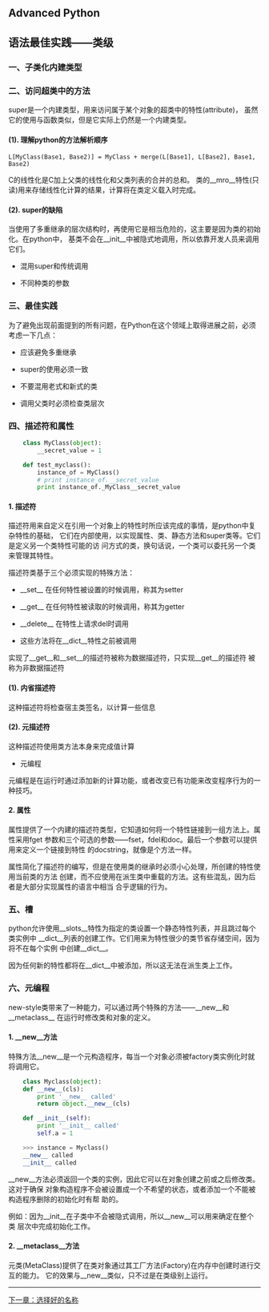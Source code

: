 ## Advanced Python

## 语法最佳实践——类级

### 一、子类化内建类型

### 二、访问超类中的方法

super是一个内建类型，用来访问属于某个对象的超类中的特性(attribute)，
虽然它的使用与函数类似，但是它实际上仍然是一个内建类型。

#### (1). 理解python的方法解析顺序

	L[MyClass(Base1, Base2)] = MyClass + merge(L[Base1], L[Base2], Base1, Base2)

C的线性化是C加上父类的线性化和父类列表的合并的总和。
类的\_\_mro\_\_特性(只读)用来存储线性化计算的结果，计算将在类定义载入时完成。

#### (2). super的缺陷

当使用了多重继承的层次结构时，再使用它是相当危险的，这主要是因为类的初始化。在python中，
基类不会在\_\_init\_\_中被隐式地调用，所以依靠开发人员来调用它们。

* 混用super和传统调用

* 不同种类的参数

### 三、最佳实践

为了避免出现前面提到的所有问题，在Python在这个领域上取得进展之前，必须考虑一下几点：

* 应该避免多重继承

* super的使用必须一致

* 不要混用老式和新式的类

* 调用父类时必须检查类层次

### 四、描述符和属性

```python
	class MyClass(object):
    	__secret_value = 1

	def test_myclass():
    	instance_of = MyClass()
    	# print instance_of.__secret_value
    	print instance_of._MyClass__secret_value
```

#### 1. 描述符

描述符用来自定义在引用一个对象上的特性时所应该完成的事情，是python中复杂特性的基础，
它们在内部使用，以实现属性、类、静态方法和super类等。它们是定义另一个类特性可能的访
问方式的类，换句话说，一个类可以委托另一个类来管理其特性。

描述符类基于三个必须实现的特殊方法：

* \_\_set\_\_ 在任何特性被设置的时候调用，称其为setter

* \_\_get\_\_ 在任何特性被读取的时候调用，称其为getter

* \_\_delete\_\_ 在特性上请求del时调用

* 这些方法将在\_\_dict\_\_特性之前被调用

实现了\_\_get\_\_和\_\_set\_\_的描述符被称为数据描述符，只实现\_\_get\_\_的描述符
被称为非数据描述符

#### (1). 内省描述符

这种描述符将检查宿主类签名，以计算一些信息

#### (2). 元描述符

这种描述符使用类方法本身来完成值计算

* 元编程

元编程是在运行时通过添加新的计算功能，或者改变已有功能来改变程序行为的一种技巧。

#### 2. 属性

属性提供了一个内建的描述符类型，它知道如何将一个特性链接到一组方法上。属性采用fget
参数和三个可选的参数——fset，fdel和doc。最后一个参数可以提供用来定义一个链接到特性
的docstring，就像是个方法一样。

属性简化了描述符的编写，但是在使用类的继承时必须小心处理，所创建的特性使用当前类的方法
创建，而不应使用在派生类中重载的方法。这有些混乱，因为后者是大部分实现属性的语言中相当
合乎逻辑的行为。

### 五、槽

python允许使用\_\_slots\_\_特性为指定的类设置一个静态特性列表，并且跳过每个类实例中
\_\_dict\_\_列表的创建工作。它们用来为特性很少的类节省存储空间，因为将不在每个实例
中创建\_\_dict\_\_。

因为任何新的特性都将在\_\_dict\_\_中被添加，所以这无法在派生类上工作。

### 六、元编程

new-style类带来了一种能力，可以通过两个特殊的方法——\_\_new\_\_和\_\_metaclass\_\_
在运行时修改类和对象的定义。

#### 1. \_\_new\_\_方法

特殊方法\_\_new\_\_是一个元构造程序，每当一个对象必须被factory类实例化时就将调用它。

```python
	class Myclass(object):
    def __new__(cls):
        print '__new__ called'
        return object.__new__(cls)

    def __init__(self):
        print '__init__ called'
        self.a = 1

	>>> instance = Myclass()
    __new__ called
    __init__ called
```

\_\_new\_\_方法必须返回一个类的实例，因此它可以在对象创建之前或之后修改类。这对于确保
对象构造程序不会被设置成一个不希望的状态，或者添加一个不能被构造程序删除的初始化时有帮
助的。

例如：因为\_\_init\_\_在子类中不会被隐式调用，所以\_\_new\_\_可以用来确定在整个类
层次中完成初始化工作。

#### 2. \_\_metaclass\_\_方法

元类(MetaClass)提供了在类对象通过其工厂方法(Factory)在内存中创建时进行交互的能力。
它的效果与\_\_new\_\_类似，只不过是在类级别上运行。

<hr>

[下一章：选择好的名称](./AdvancedPython-03.md)